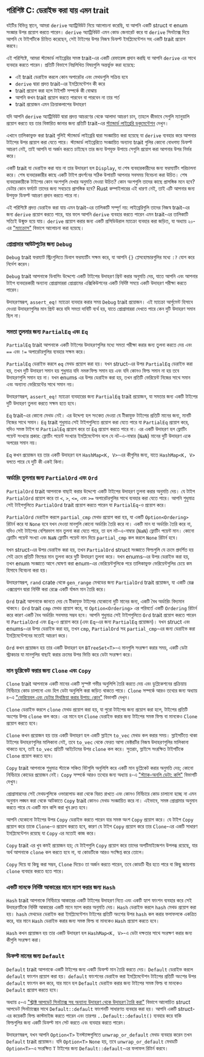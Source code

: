 ## পরিশিষ্ট C: ডেরাইভ করা যায় এমন trait

বইটির বিভিন্ন স্থানে, আমরা `derive` অ্যাট্রিবিউট নিয়ে আলোচনা করেছি, যা আপনি একটি struct বা enum সংজ্ঞার উপর প্রয়োগ করতে পারেন। `derive` অ্যাট্রিবিউট এমন কোড জেনারেট করে যা `derive` সিনট্যাক্স দিয়ে আপনি যে টাইপটিকে চিহ্নিত করেছেন, সেই টাইপের উপর নিজস্ব ডিফল্ট ইমপ্লিমেন্টেশন সহ একটি trait প্রয়োগ করবে।

এই পরিশিষ্টে, আমরা স্ট্যান্ডার্ড লাইব্রেরির সমস্ত trait-এর একটি রেফারেন্স প্রদান করছি যা আপনি `derive` এর সাথে ব্যবহার করতে পারেন। প্রতিটি বিভাগে নিম্নলিখিত বিষয়গুলি অন্তর্ভুক্ত করা হয়েছে:

-   এই trait ডেরাইভ করলে কোন অপারেটর এবং মেথডগুলি সক্রিয় হবে
-   `derive` দ্বারা প্রদত্ত trait-এর ইমপ্লিমেন্টেশন কী করে
-   trait প্রয়োগ করা হলে টাইপটি সম্পর্কে কী বোঝায়
-   আপনি কখন trait প্রয়োগ করতে পারবেন বা পারবেন না তার শর্ত
-   trait প্রয়োজন এমন ক্রিয়াকলাপের উদাহরণ

যদি আপনি `derive` অ্যাট্রিবিউট দ্বারা প্রদত্ত আচরণের থেকে আলাদা আচরণ চান, তাহলে কীভাবে সেগুলি ম্যানুয়ালি প্রয়োগ করতে হয় তার বিস্তারিত জানার জন্য প্রতিটি trait-এর [স্ট্যান্ডার্ড লাইব্রেরি ডকুমেন্টেশন](../std/index.html) দেখুন।

এখানে তালিকাভুক্ত করা trait গুলিই স্ট্যান্ডার্ড লাইব্রেরি দ্বারা সংজ্ঞায়িত করা হয়েছে যা `derive` ব্যবহার করে আপনার টাইপের উপর প্রয়োগ করা যেতে পারে। স্ট্যান্ডার্ড লাইব্রেরিতে সংজ্ঞায়িত অন্যান্য trait গুলির কোনো বোধগম্য ডিফল্ট আচরণ নেই, তাই আপনি যা অর্জন করতে চাইছেন তার জন্য উপযুক্ত উপায়ে সেগুলি প্রয়োগ করা আপনার উপর নির্ভর করে।

একটি trait যা ডেরাইভ করা যায় না তার উদাহরণ হল `Display`, যা শেষ ব্যবহারকারীদের জন্য ফরম্যাটিং পরিচালনা করে। শেষ ব্যবহারকারীর কাছে একটি টাইপ প্রদর্শনের সঠিক উপায়টি আপনার সবসময় বিবেচনা করা উচিত। শেষ ব্যবহারকারীকে টাইপের কোন অংশগুলি দেখার অনুমতি দেওয়া উচিত? কোন অংশগুলি তাদের কাছে প্রাসঙ্গিক মনে হবে? ডেটার কোন ফর্ম্যাট তাদের জন্য সবচেয়ে প্রাসঙ্গিক হবে? Rust কম্পাইলারের এই ধারণা নেই, তাই এটি আপনার জন্য উপযুক্ত ডিফল্ট আচরণ প্রদান করতে পারে না।

এই পরিশিষ্টে প্রদত্ত ডেরাইভ করা যায় এমন trait-এর তালিকাটি সম্পূর্ণ নয়: লাইব্রেরিগুলি তাদের নিজস্ব trait-এর জন্য `derive` প্রয়োগ করতে পারে, যার ফলে আপনি `derive` ব্যবহার করতে পারেন এমন trait-এর তালিকাটি সত্যিই উন্মুক্ত হয়ে যায়। `derive` প্রয়োগ করার জন্য একটি প্রসিডিউরাল ম্যাক্রো ব্যবহার করা জড়িত, যা অধ্যায় ২০-এর ["ম্যাক্রোস"][macros] বিভাগে আলোচনা করা হয়েছে।

### প্রোগ্রামার আউটপুটের জন্য `Debug`

`Debug` trait ফরম্যাট স্ট্রিংগুলিতে ডিবাগ ফরম্যাটিং সক্ষম করে, যা আপনি `{}` প্লেসহোল্ডারগুলির মধ্যে `:?` যোগ করে নির্দেশ করেন।

`Debug` trait আপনাকে ডিবাগিং উদ্দেশ্যে একটি টাইপের উদাহরণ প্রিন্ট করার অনুমতি দেয়, যাতে আপনি এবং আপনার টাইপ ব্যবহারকারী অন্যান্য প্রোগ্রামাররা প্রোগ্রামের এক্সিকিউশনের একটি নির্দিষ্ট সময়ে একটি উদাহরণ পরীক্ষা করতে পারেন।

উদাহরণস্বরূপ, `assert_eq!` ম্যাক্রো ব্যবহার করার সময় `Debug` trait প্রয়োজন। এই ম্যাক্রো আর্গুমেন্ট হিসাবে দেওয়া উদাহরণগুলির মান প্রিন্ট করে যদি সমতা দাবিটি ব্যর্থ হয়, যাতে প্রোগ্রামাররা দেখতে পারে কেন দুটি উদাহরণ সমান ছিল না।

### সমতা তুলনার জন্য `PartialEq` এবং `Eq`

`PartialEq` trait আপনাকে একটি টাইপের উদাহরণগুলির মধ্যে সমতা পরীক্ষা করার জন্য তুলনা করতে দেয় এবং `==` এবং `!=` অপারেটরগুলির ব্যবহার সক্ষম করে।

`PartialEq` ডেরাইভ করলে `eq` মেথড প্রয়োগ করা হয়। যখন struct-এর উপর `PartialEq` ডেরাইভ করা হয়, তখন দুটি উদাহরণ সমান হয় শুধুমাত্র যদি _সমস্ত_ ফিল্ড সমান হয় এবং যদি কোনও ফিল্ড সমান না হয় তবে উদাহরণগুলি সমান হয় না। যখন enums এর উপর ডেরাইভ করা হয়, তখন প্রতিটি ভেরিয়েন্ট নিজের সাথে সমান এবং অন্যান্য ভেরিয়েন্টের সাথে সমান নয়।

উদাহরণস্বরূপ, `assert_eq!` ম্যাক্রো ব্যবহারের জন্য `PartialEq` trait প্রয়োজন, যা সমতার জন্য একটি টাইপের দুটি উদাহরণ তুলনা করতে সক্ষম হতে হবে।

`Eq` trait-এর কোনো মেথড নেই। এর উদ্দেশ্য হল সংকেত দেওয়া যে টীকাযুক্ত টাইপের প্রতিটি মানের জন্য, মানটি নিজের সাথে সমান। `Eq` trait শুধুমাত্র সেই টাইপগুলিতে প্রয়োগ করা যেতে পারে যা `PartialEq` প্রয়োগ করে, যদিও সমস্ত টাইপ যা `PartialEq` প্রয়োগ করে তা `Eq` প্রয়োগ করতে পারে না। এর একটি উদাহরণ হল ফ্লোটিং পয়েন্ট সংখ্যার প্রকার: ফ্লোটিং পয়েন্ট সংখ্যার ইমপ্লিমেন্টেশন বলে যে নট-এ-নাম্বার (`NaN`) মানের দুটি উদাহরণ একে অপরের সমান নয়।

`Eq` কখন প্রয়োজন হয় তার একটি উদাহরণ হল `HashMap<K, V>`-এর কীগুলির জন্য, যাতে `HashMap<K, V>` বলতে পারে যে দুটি কী একই কিনা।

### অর্ডারিং তুলনার জন্য `PartialOrd` এবং `Ord`

`PartialOrd` trait আপনাকে বাছাই করার উদ্দেশ্যে একটি টাইপের উদাহরণ তুলনা করার অনুমতি দেয়। যে টাইপ `PartialOrd` প্রয়োগ করে তা `<`, `>`, `<=`, এবং `>=` অপারেটরগুলির সাথে ব্যবহার করা যেতে পারে। আপনি শুধুমাত্র সেই টাইপগুলিতে `PartialOrd` trait প্রয়োগ করতে পারেন যা `PartialEq`-ও প্রয়োগ করে।

`PartialOrd` ডেরাইভ করলে `partial_cmp` মেথড প্রয়োগ করা হয়, যা একটি `Option<Ordering>` রিটার্ন করে যা `None` হবে যখন দেওয়া মানগুলি কোনো অর্ডারিং তৈরি করে না। একটি মান যা অর্ডারিং তৈরি করে না, যদিও সেই টাইপের বেশিরভাগ মান তুলনা করা যেতে পারে, তা হল নট-এ-নাম্বার (`NaN`) ফ্লোটিং পয়েন্ট মান। কোনো ফ্লোটিং পয়েন্ট সংখ্যা এবং `NaN` ফ্লোটিং পয়েন্ট মান দিয়ে `partial_cmp` কল করলে `None` রিটার্ন হবে।

যখন struct-এর উপর ডেরাইভ করা হয়, তখন `PartialOrd` struct সংজ্ঞাতে ফিল্ডগুলি যে ক্রমে প্রদর্শিত হয় সেই ক্রমে প্রতিটি ফিল্ডের মান তুলনা করে দুটি উদাহরণ তুলনা করে। যখন enums-এর উপর ডেরাইভ করা হয়, তখন enum সংজ্ঞাতে আগে ঘোষণা করা enum-এর ভেরিয়েন্টগুলিকে পরে তালিকাভুক্ত ভেরিয়েন্টগুলির চেয়ে কম হিসাবে বিবেচনা করা হয়।

উদাহরণস্বরূপ, `rand` crate থেকে `gen_range` মেথডের জন্য `PartialOrd` trait প্রয়োজন, যা একটি রেঞ্জ এক্সপ্রেশন দ্বারা নির্দিষ্ট করা রেঞ্জে একটি র্যান্ডম মান তৈরি করে।

`Ord` trait আপনাকে জানতে দেয় যে টীকাযুক্ত টাইপের যেকোনো দুটি মানের জন্য, একটি বৈধ অর্ডারিং বিদ্যমান থাকবে। `Ord` trait `cmp` মেথড প্রয়োগ করে, যা `Option<Ordering>` এর পরিবর্তে একটি `Ordering` রিটার্ন করে কারণ একটি বৈধ অর্ডারিং সবসময় সম্ভব হবে। আপনি শুধুমাত্র সেই টাইপগুলিতে `Ord` trait প্রয়োগ করতে পারেন যা `PartialOrd` এবং `Eq`-ও প্রয়োগ করে (এবং `Eq`-এর জন্য `PartialEq` প্রয়োজন)। যখন struct এবং enums-এর উপর ডেরাইভ করা হয়, তখন `cmp`, `PartialOrd` সহ `partial_cmp`-এর জন্য ডেরাইভ করা ইমপ্লিমেন্টেশনের মতোই আচরণ করে।

`Ord` কখন প্রয়োজন হয় তার একটি উদাহরণ হল `BTreeSet<T>`-এ মানগুলি সংরক্ষণ করার সময়, একটি ডেটা স্ট্রাকচার যা মানগুলির বাছাই করার ক্রমের উপর ভিত্তি করে ডেটা সংরক্ষণ করে।

### মান ডুপ্লিকেট করার জন্য `Clone` এবং `Copy`

`Clone` trait আপনাকে একটি মানের একটি সুস্পষ্ট গভীর অনুলিপি তৈরি করতে দেয় এবং ডুপ্লিকেশনের প্রক্রিয়ায় নির্বিচারে কোড চালানো এবং হিপ ডেটা অনুলিপি করা জড়িত থাকতে পারে। `Clone` সম্পর্কে আরও তথ্যের জন্য অধ্যায় ৪-এ ["ভেরিয়েবল এবং ডেটার মিথস্ক্রিয়া করার উপায়: ক্লোন"][ways-variables-and-data-interact-clone] বিভাগটি দেখুন।

`Clone` ডেরাইভ করলে `clone` মেথড প্রয়োগ করা হয়, যা পুরো টাইপের জন্য প্রয়োগ করা হলে, টাইপের প্রতিটি অংশের উপর `clone` কল করে। এর মানে হল `Clone` ডেরাইভ করার জন্য টাইপের সমস্ত ফিল্ড বা মানকেও `Clone` প্রয়োগ করতে হবে।

`Clone` কখন প্রয়োজন হয় তার একটি উদাহরণ হল একটি স্লাইসে `to_vec` মেথড কল করার সময়। স্লাইসটিতে থাকা টাইপের উদাহরণগুলির মালিকানা নেই, তবে `to_vec` থেকে ফেরত আসা ভেক্টরটির নিজস্ব উদাহরণগুলির মালিকানা থাকতে হবে, তাই `to_vec` প্রতিটি আইটেমের উপর `clone` কল করে। সুতরাং, স্লাইসে সংরক্ষিত টাইপটিকে `Clone` প্রয়োগ করতে হবে।

`Copy` trait আপনাকে শুধুমাত্র স্ট্যাকে সঞ্চিত বিটগুলি অনুলিপি করে একটি মান ডুপ্লিকেট করার অনুমতি দেয়; কোনো নির্বিচারে কোডের প্রয়োজন নেই। `Copy` সম্পর্কে আরও তথ্যের জন্য অধ্যায় ৪-এ ["স্ট্যাক-অনলি ডেটা: কপি"][stack-only-data-copy] বিভাগটি দেখুন।

প্রোগ্রামারদের সেই মেথডগুলিকে ওভারলোড করা থেকে বিরত রাখতে এবং কোনও নির্বিচারে কোড চালানো হচ্ছে না এমন অনুমান লঙ্ঘন করা থেকে আটকাতে `Copy` trait কোনও মেথড সংজ্ঞায়িত করে না। এইভাবে, সমস্ত প্রোগ্রামার অনুমান করতে পারে যে একটি মান কপি করা খুব দ্রুত হবে।

আপনি যেকোনো টাইপের উপর `Copy` ডেরাইভ করতে পারেন যার সমস্ত অংশ `Copy` প্রয়োগ করে। যে টাইপ `Copy` প্রয়োগ করে তাকে `Clone`-ও প্রয়োগ করতে হবে, কারণ যে টাইপ `Copy` প্রয়োগ করে তার `Clone`-এর একটি সাধারণ ইমপ্লিমেন্টেশন রয়েছে যা `Copy` এর মতোই কাজ করে।

`Copy` trait এর খুব কমই প্রয়োজন হয়; যে টাইপগুলি `Copy` প্রয়োগ করে তাদের অপটিমাইজেশন উপলব্ধ রয়েছে, যার অর্থ আপনাকে `clone` কল করতে হবে না, যা কোডটিকে আরও সংক্ষিপ্ত করে তোলে।

`Copy` দিয়ে যা কিছু করা সম্ভব, `Clone` দিয়েও তা অর্জন করতে পারেন, তবে কোডটি ধীর হতে পারে বা কিছু জায়গায় `clone` ব্যবহার করতে হতে পারে।

### একটি মানকে নির্দিষ্ট আকারের মানে ম্যাপ করার জন্য `Hash`

`Hash` trait আপনাকে নির্বিচারে আকারের একটি টাইপের উদাহরণ নিতে এবং একটি হ্যাশ ফাংশন ব্যবহার করে সেই উদাহরণটিকে নির্দিষ্ট আকারের একটি মানে ম্যাপ করার অনুমতি দেয়। `Hash` ডেরাইভ করলে `hash` মেথড প্রয়োগ করা হয়। `hash` মেথডের ডেরাইভ করা ইমপ্লিমেন্টেশন টাইপের প্রতিটি অংশের উপর `hash` কল করার ফলাফলকে একত্রিত করে, যার মানে `Hash` ডেরাইভ করার জন্য সমস্ত ফিল্ড বা মানকেও `Hash` প্রয়োগ করতে হবে।

`Hash` কখন প্রয়োজন হয় তার একটি উদাহরণ হল `HashMap<K, V>`-এ ডেটা দক্ষতার সাথে সংরক্ষণ করার জন্য কীগুলি সংরক্ষণ করা।

### ডিফল্ট মানের জন্য `Default`

`Default` trait আপনাকে একটি টাইপের জন্য একটি ডিফল্ট মান তৈরি করতে দেয়। `Default` ডেরাইভ করলে `default` ফাংশন প্রয়োগ করা হয়। `default` ফাংশনের ডেরাইভ করা ইমপ্লিমেন্টেশন টাইপের প্রতিটি অংশের উপর `default` ফাংশন কল করে, যার মানে হল `Default` ডেরাইভ করার জন্য টাইপের সমস্ত ফিল্ড বা মানকেও `Default` প্রয়োগ করতে হবে।

অধ্যায় ৫-এ ["স্ট্রাক্ট আপডেট সিনট্যাক্স সহ অন্যান্য উদাহরণ থেকে উদাহরণ তৈরি করা"][creating-instances-from-other-instances-with-struct-update-syntax] বিভাগে আলোচিত struct আপডেট সিনট্যাক্সের সাথে `Default::default` ফাংশনটি সাধারণত ব্যবহার করা হয়। আপনি একটি struct-এর কয়েকটি ফিল্ড কাস্টমাইজ করতে পারেন এবং তারপর `..Default::default()` ব্যবহার করে বাকি ফিল্ডগুলির জন্য একটি ডিফল্ট মান সেট করতে এবং ব্যবহার করতে পারেন।

উদাহরণস্বরূপ, যখন আপনি `Option<T>` ইনস্ট্যান্সগুলিতে `unwrap_or_default` মেথড ব্যবহার করেন তখন `Default` trait প্রয়োজন। যদি `Option<T>` `None` হয়, তবে `unwrap_or_default` মেথডটি `Option<T>`-এ সংরক্ষিত `T` টাইপের জন্য `Default::default`-এর ফলাফল রিটার্ন করবে।

[creating-instances-from-other-instances-with-struct-update-syntax]: ch05-01-defining-structs.html#creating-instances-from-other-instances-with-struct-update-syntax
[stack-only-data-copy]: ch04-01-what-is-ownership.html#stack-only-data-copy
[ways-variables-and-data-interact-clone]: ch04-01-what-is-ownership.html#ways-variables-and-data-interact-clone
[macros]: ch20-05-macros.html#macros
